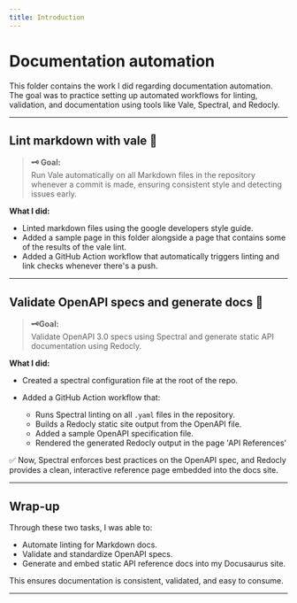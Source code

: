 ```yaml
---
title: Introduction
---
```

# Documentation automation 

This folder contains the work I did regarding documentation automation. The goal was to practice setting up automated workflows for linting, validation, and documentation using tools like Vale, Spectral, and Redocly.

---

## Lint markdown with vale 🚀

> **🗝️ Goal:**  
Run Vale automatically on all Markdown files in the repository whenever a commit is made, ensuring consistent style and detecting issues early.

**What I did:**

* Linted markdown files using the google developers style guide. 
* Added a sample page in this folder alongside a page that contains some of the results of the vale lint. 
* Added a GitHub Action workflow that automatically triggers linting and link checks whenever there's a push. 

---

## Validate OpenAPI specs and generate docs 🔗

> **🗝️Goal:**  
Validate OpenAPI 3.0 specs using Spectral and generate static API documentation using Redocly.


**What I did:**

* Created a spectral configuration file at the root of the repo.
* Added a GitHub Action workflow that:

  * Runs Spectral linting on all `.yaml` files in the repository.
  * Builds a Redocly static site output from the OpenAPI file.
  * Added a sample OpenAPI specification file.
  * Rendered the generated Redocly output in the page 'API References'



✅ Now, Spectral enforces best practices on the OpenAPI spec, and Redocly provides a clean, interactive reference page embedded into the docs site.

---

## Wrap-up

Through these two tasks, I was able to:

* Automate linting for Markdown docs.
* Validate and standardize OpenAPI specs.
* Generate and embed static API reference docs into my Docusaurus site.

This ensures documentation is consistent, validated, and easy to consume.

---
